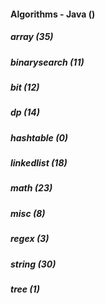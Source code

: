 ####  Algorithms - Java ()
##### array (35)
##### binarysearch (11)
##### bit (12)
##### dp (14)
##### hashtable (0)
##### linkedlist (18)
##### math (23)
##### misc (8)
##### regex (3)
##### string (30)
##### tree (1)
